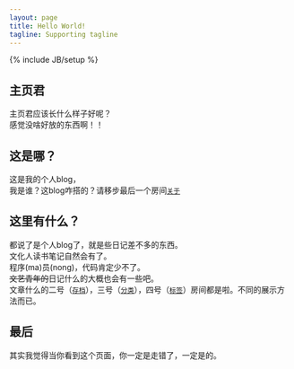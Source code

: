 ```yaml
---
layout: page
title: Hello World!
tagline: Supporting tagline
---
```

{% include JB/setup %}

主页君
---
主页君应该长什么样子好呢？<br>
感觉没啥好放的东西啊！！<br>

这是哪？
---
这是我的个人blog，<br>我是谁？这blog咋搭的？请移步最后一个房间[`关于`](/about.html)

这里有什么？
---
都说了是个人blog了，就是些日记差不多的东西。<br>
文化人读书笔记自然会有了。<br>
程序(ma)员(nong)，代码肯定少不了。<br>
<del>文艺青年的</del>日记什么的大概也会有一些吧。<br>
文章什么的二号（[`存档`](/archive.html)），三号（[`分类`](/categories.html)），四号（[`标签`](/tags.html)）房间都是啦。不同的展示方法而已。

最后
---
其实我觉得当你看到这个页面，你一定是走错了，一定是的。
